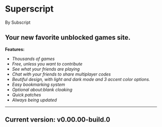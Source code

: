 # Superscript
By Subscript
## Your new favorite unblocked games site.
**Features:**
- *Thousands of games*
- *Free, unless you want to contribute*
- *See what your friends are playing*
- *Chat with your friends to share multiplayer codes*
- *Beutiful design, with light and dark mode and 3 accent color options.*
- *Easy bookmarking system*
- *Optional about:blank cloaking*
- *Quick patches*
- *Always being updated*
- - -
## Current version: v0.00.00-build.0
